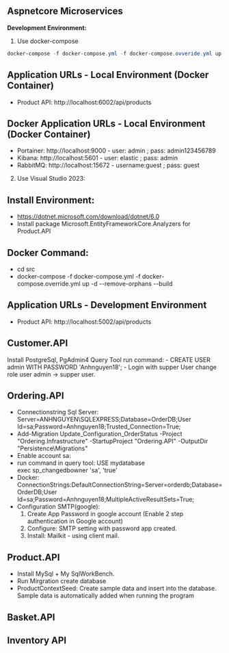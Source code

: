 ## Aspnetcore Microservices


**Development Environment:**

1. Use docker-compose
```Powershell
docker-compose -f docker-compose.yml -f docker-compose.ovveride.yml up -d --remove-orphans
```

## Application URLs - Local Environment (Docker Container)
- Product API: http://localhost:6002/api/products

## Docker Application URLs - Local Environment (Docker Container)
- Portainer: http://localhost:9000 - user: admin ; pass: admin123456789
- Kibana: http://localhost:5601 - user: elastic ; pass: admin
- RabbitMQ: http://localhost:15672 - username:guest ; pass: guest

2. Use Visual Studio 2023:
## Install Environment:
- https://dotnet.microsoft.com/download/dotnet/6.0
- Install package Microsoft.EntityFrameworkCore.Analyzers for Product.API

## Docker Command: 
- cd src
- docker-compose -f docker-compose.yml -f docker-compose.override.yml up -d --remove-orphans --build
## Application URLs - Development Environment
- Product API: http://localhost:5002/api/products


## Customer.API
Install PostgreSql, PgAdmin4
Query Tool run command:
	- CREATE USER admin WITH PASSWORD 'Anhnguyen18';
	- Login with supper User change role user admin -> supper user.

## Ordering.API

- Connectionstring Sql Server: Server=ANHNGUYEN\\SQLEXPRESS;Database=OrderDB;User Id=sa;Password=Anhnguyen18;Trusted_Connection=True;
- Add-Migration Update_Configuration_OrderStatus -Project "Ordering.Infrastructure" -StartupProject "Ordering.API" -OutputDir "Persistence\Migrations"
- Enable account sa:
- run command in query tool: USE mydatabase					
                             exec sp_changedbowner 'sa', 'true'
- Docker: ConnectionStrings:DefaultConnectionString=Server=orderdb;Database=OrderDB;User Id=sa;Password=Anhnguyen18;MultipleActiveResultSets=True;
- Configuration SMTP(google):
	1. Create App Password in google account (Enable 2 step authentication in Google account)
	2. Configure: SMTP setting with password app created.
	3. Install:  Mailkit - using client mail.

## Product.API
- Install MySql + My SqlWorkBench.
- Run Mirgration create database 
- ProductContextSeed: Create sample data and insert into the database. Sample data is automatically added when running the program

## Basket.API

## Inventory API